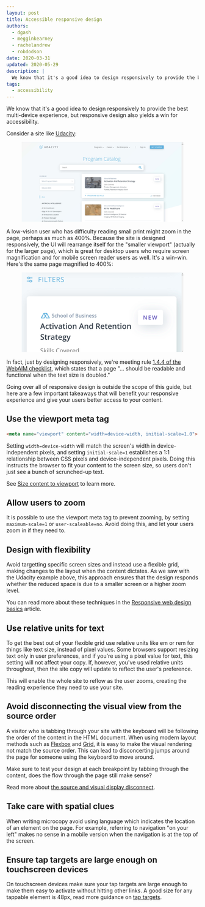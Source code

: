 ```yaml
---
layout: post
title: Accessible responsive design
authors:
  - dgash
  - megginkearney
  - rachelandrew
  - robdodson
date: 2020-03-31
updated: 2020-05-29
description: |
  We know that it's a good idea to design responsively to provide the best multi-device experience, but responsive design also yields a win for accessibility.
tags:
  - accessibility
---
```


We know that it's a good idea to design responsively to provide the best multi-device experience,
but responsive design also yields a win for accessibility.

Consider a site like [Udacity](https://udacity.com):

<figure class="w-figure">
  <img class="w-screenshot" src="./udacity-100.jpg" alt="The Udacity site">
</figure>

A low-vision user who has difficulty reading small print might zoom in the page,
perhaps as much as 400%.
Because the site is designed responsively,
the UI will rearrange itself for the "smaller viewport" (actually for the larger page),
which is great for desktop users who require screen magnification
and for mobile screen reader users as well. It's a win-win.
Here's the same page magnified to 400%:

<figure class="w-figure">
  <img src="./udacity-400.jpg" alt="The Udacity site zoomed to 400%">
</figure>

In fact, just by designing responsively,
we're meeting rule [1.4.4 of the WebAIM checklist](https://webaim.org/standards/wcag/checklist#sc1.4.4),
which states that a page "… should be readable and functional when the text size is doubled."

Going over all of responsive design is outside the scope of this guide,
but here are a few important takeaways that will benefit your responsive experience
and give your users better access to your content.

## Use the viewport meta tag

```html
<meta name="viewport" content="width=device-width, initial-scale=1.0">
```

Setting `width=device-width` will match the screen's width in device-independent pixels,
and setting `initial-scale=1` establishes a 1:1 relationship between CSS pixels and device-independent pixels.
Doing this instructs the browser to fit your content to the screen size,
so users don't just see a bunch of scrunched-up text.

See [Size content to viewport](/responsive-web-design-basics/#viewport) to learn more.

## Allow users to zoom

It is possible to use the viewport meta tag to prevent zooming,
by setting `maximum-scale=1` or `user-scaleable=no`.
Avoid doing this, and let your users zoom in if they need to.

## Design with flexibility

Avoid targetting specific screen sizes and instead use a flexible grid,
making changes to the layout when the content dictates.
As we saw with the Udacity example above, this approach ensures that the design responds
whether the reduced space is due to a smaller screen or a higher zoom level.

You can read more about these techniques in the [Responsive web design basics](/responsive-web-design-basics/) article.

## Use relative units for text

To get the best out of your flexible grid
use relative units like em or rem for things like text size, instead of pixel values.
Some browsers support resizing text only in user preferences,
and if you're using a pixel value for text, this setting will not affect your copy.
If, however, you've used relative units throughout,
then the site copy will update to reflect the user's preference.

This will enable the whole site to reflow as the user zooms,
creating the reading experience they need to use your site.

## Avoid disconnecting the visual view from the source order

A visitor who is tabbing through your site with the keyboard
will be following the order of the content in the HTML document.
When using modern layout methods such as [Flexbox](/responsive-web-design-basics/#flexbox) and [Grid](/responsive-web-design-basics/#grid),
it is easy to make the visual rendering not match the source order.
This can lead to disconcerting jumps around the page for someone using the keyboard to move around.

Make sure to test your design at each breakpoint by tabbing through the content,
does the flow through the page still make sense?

Read more about [the source and visual display disconnect](/source-reordering).

## Take care with spatial clues

When writing microcopy avoid using language which indicates the location of an element on the page.
For example, referring to navigation "on your left" makes no sense in a mobile version
when the navigation is at the top of the screen.

## Ensure tap targets are large enough on touchscreen devices

On touchscreen devices make sure your tap targets are large enough
to make them easy to activate without hitting other links.
A good size for any tappable element is 48px,
read more guidance on [tap targets](/accessible-tap-targets/).
